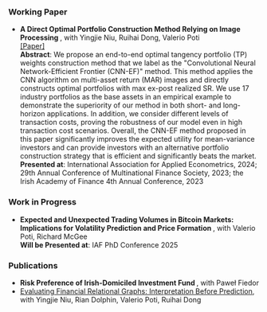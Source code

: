 ### Working Paper
- <strong>A Direct Optimal Portfolio Construction Method Relying on Image Processing </strong>, with Yingjie Niu, Ruihai Dong, Valerio Poti\
[[Paper]](http://dx.doi.org/10.2139/ssrn.4803039)\
<strong>Abstract</strong>: We propose an end-to-end optimal tangency portfolio (TP) weights construction method that we label as the "Convolutional Neural Network-Efficient Frontier (CNN-EF)" method. This method applies the CNN algorithm on multi-asset return (MAR) images and directly constructs optimal portfolios with max ex-post realized SR. We use 17 industry portfolios as the base assets in an empirical example to demonstrate the superiority of our method in both short- and long-horizon applications. In addition, we consider different levels of transaction costs, proving the robustness of our model even in high transaction cost scenarios. Overall, the CNN-EF method proposed in this paper significantly improves the expected utility for mean-variance investors and can provide investors with an alternative portfolio construction strategy that is efficient and significantly beats the market.\
<strong>Presented at</strong>: International Association for Applied Econometrics, 2024; 29th Annual Conference of Multinational Finance Society, 2023; the Irish Academy of Finance 4th Annual Conference, 2023

### Work in Progress
- <strong>Expected and Unexpected Trading Volumes in Bitcoin Markets: Implications for Volatility Prediction and Price Formation </strong>, with Valerio Poti, Richard McGee\
<strong>Will be Presented at</strong>: IAF PhD Conference 2025

### Publications
- <strong>Risk Preference of Irish-Domiciled Investment Fund </strong>, with Paweł Fiedor
- [Evaluating Financial Relational Graphs: Interpretation Before Prediction](https://doi.org/10.1145/3677052.3698644), with Yingjie Niu, Rian Dolphin, Valerio Poti, Ruihai Dong

